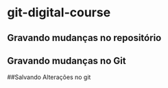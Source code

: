# git-digital-course

## Gravando mudanças no repositório

## Gravando mudanças no Git

##Salvando Alterações no git
